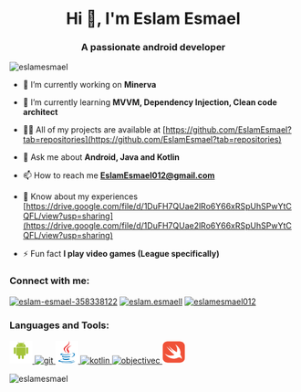 <h1 align="center">Hi 👋, I'm Eslam Esmael</h1>
<h3 align="center">A passionate android developer</h3>

<p align="left"> <img src="https://komarev.com/ghpvc/?username=eslamesmael&label=Profile%20views&color=0e75b6&style=flat" alt="eslamesmael" /> </p>

- 🔭 I’m currently working on **Minerva**

- 🌱 I’m currently learning **MVVM, Dependency Injection, Clean code architect**

- 👨‍💻 All of my projects are available at [https://github.com/EslamEsmael?tab=repositories](https://github.com/EslamEsmael?tab=repositories)

- 💬 Ask me about **Android, Java and Kotlin**

- 📫 How to reach me **EslamEsmael012@gmail.com**

- 📄 Know about my experiences [https://drive.google.com/file/d/1DuFH7QUae2lRo6Y66xRSpUhSPwYtCQFL/view?usp=sharing](https://drive.google.com/file/d/1DuFH7QUae2lRo6Y66xRSpUhSPwYtCQFL/view?usp=sharing)

- ⚡ Fun fact **I play video games (League specifically)**

<h3 align="left">Connect with me:</h3>
<p align="left">
<a href="https://linkedin.com/in/eslam-esmael-358338122" target="blank"><img align="center" src="https://raw.githubusercontent.com/rahuldkjain/github-profile-readme-generator/master/src/images/icons/Social/linked-in-alt.svg" alt="eslam-esmael-358338122" height="30" width="40" /></a>
<a href="https://fb.com/eslam.esmaell" target="blank"><img align="center" src="https://raw.githubusercontent.com/rahuldkjain/github-profile-readme-generator/master/src/images/icons/Social/facebook.svg" alt="eslam.esmaell" height="30" width="40" /></a>
<a href="https://www.hackerrank.com/eslamesmael012" target="blank"><img align="center" src="https://raw.githubusercontent.com/rahuldkjain/github-profile-readme-generator/master/src/images/icons/Social/hackerrank.svg" alt="eslamesmael012" height="30" width="40" /></a>
</p>

<h3 align="left">Languages and Tools:</h3>
<p align="left"> <a href="https://developer.android.com" target="_blank" rel="noreferrer"> <img src="https://raw.githubusercontent.com/devicons/devicon/master/icons/android/android-original-wordmark.svg" alt="android" width="40" height="40"/> </a> <a href="https://git-scm.com/" target="_blank" rel="noreferrer"> <img src="https://www.vectorlogo.zone/logos/git-scm/git-scm-icon.svg" alt="git" width="40" height="40"/> </a> <a href="https://www.java.com" target="_blank" rel="noreferrer"> <img src="https://raw.githubusercontent.com/devicons/devicon/master/icons/java/java-original.svg" alt="java" width="40" height="40"/> </a> <a href="https://kotlinlang.org" target="_blank" rel="noreferrer"> <img src="https://www.vectorlogo.zone/logos/kotlinlang/kotlinlang-icon.svg" alt="kotlin" width="40" height="40"/> </a> <a href="https://developer.apple.com/library/archive/documentation/Cocoa/Conceptual/ProgrammingWithObjectiveC/Introduction/Introduction.html" target="_blank" rel="noreferrer"> <img src="https://www.vectorlogo.zone/logos/apple_objectivec/apple_objectivec-icon.svg" alt="objectivec" width="40" height="40"/> </a> <a href="https://developer.apple.com/swift/" target="_blank" rel="noreferrer"> <img src="https://raw.githubusercontent.com/devicons/devicon/master/icons/swift/swift-original.svg" alt="swift" width="40" height="40"/> </a> </p>

<p><img align="center" src="https://github-readme-stats.vercel.app/api/top-langs?username=eslamesmael&show_icons=true&locale=en&layout=compact" alt="eslamesmael" /></p>
